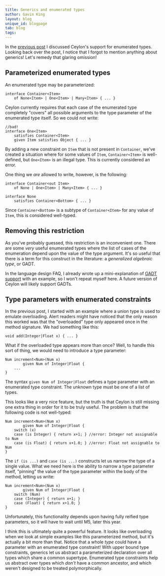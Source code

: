 ```yaml
---
title: Generics and enumerated types
author: Gavin King
layout: blog
unique_id: blogpage
tab: blog
tags:
---
```


[previous post]: /blog/2012/01/25/enumerated-types/

In the [previous post][] I discussed Ceylon's support for enumerated types. Looking back over the post, I notice that I forgot to mention anything about generics! Let's remedy that glaring omission!

## Parameterized enumerated types

An enumerated type may be parameterized:

<!-- try: -->
    interface Container<Item>
        of None<Item> | One<Item> | Many<Item> { ... }

Ceylon currently requires that each case of the enumerated type completely "covers" all possible arguments to the type parameter of the enumerated type itself. So we could not write:

<!-- try: -->
    //bad!
    interface One<Item> 
        satisfies Container<Item>
        given Item satisfies Object { ... }

By adding a new constraint on `Item` that is not present in `Container`, we've created a situation where for some values of `Item`, `Container<Item>` is well-defined, but `One<Item>` is an illegal type. This is currently considered an error.

One thing we _are_ allowed to write, however, is the following:

<!-- try: -->
    interface Container<out Item>
        of None | One<Item> | Many<Item> { ... }

    interface None 
        satisfies Container<Bottom> { ... }

Since `Container<Bottom>` is a subtype of `Container<Item>` for any value of `Item`, this is considered well-typed.

## Removing this restriction

As you've probably guessed, this restriction is an inconvenient one. There are some _very_ useful enumerated types where the list of cases of the enumeration depend upon the value of the type argument. It's so useful that there is a term for this construct in the literature: a _generalized algebraic type_, or GADT.

In the language design FAQ, I already wrote up a mini-explanation of [GADT support][GADT] with an example, so I won't repeat myself here. A future version of Ceylon will likely support GADTs.

[GADT]: /documentation/1.0/faq/language-design/#generalized_algebraic_types

## Type parameters with enumerated constraints

In the previous post, I started with an example where a union type is used to emulate overloading. Alert readers might have noticed that the only reason this worked was that the "overloaded" type only appeared once in the method signature. We had something like this:

<!-- try: -->
    void add(Integer|Float x) { ... }

What if the overloaded type appears more than once? Well, to handle this sort of thing, we would need to introduce a type parameter:

<!-- try: -->
    Num increment<Num>(Num x) 
            given Num of Integer|Float {
        ...
    }

The syntax `given Num of Integer|Float` defines a type parameter with an enumerated  type constraint. The unknown type must be one of a list of types.

This looks like a very nice feature, but the truth is that Ceylon is still missing one extra thing in order for it to be truly useful. The problem is that the following code is not well-typed:

<!-- try: -->
    Num increment<Num>(Num x) 
            given Num of Integer|Float {
        switch (x)
        case (is Integer) { return x+1; } //error: Integer not assignable to Num
        case (is Float) { return x+1.0; } //error: Float not assignable to Num
    }

The `if (is ...)` and `case (is ...)` constructs let us narrow the type of a single value. What we need here is the ability to narrow a type parameter itself, "pinning" the value of the type parameter within the body of the method, letting us write:

<!-- try: -->
    Num increment<Num>(Num x) 
            given Num of Integer|Float {
        switch (Num)
        case (Integer) { return x+1; }
        case (Float) { return x+1.0; }
    }

Unfortunately, this functionality depends upon having fully reified type parameters, so it will have to wait until M5, later this year.

I think this is ultimately quite a powerful feature. It looks like overloading when we look at simple examples like this parameterized method, but it's actually a bit more than that. Notice that a whole _type_ could have a parameter with an enumerated type constraint! With upper bound type constraints, generics let us abstract a parameterized declaration over all types which share a common supertype. Enumerated type constraints help us abstract over types which _don't_ have a common ancestor, and which weren't designed to be treated polymorphically.
